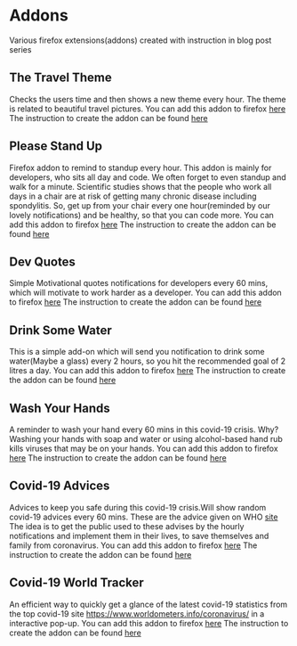 # Addons
Various firefox extensions(addons) created with instruction in blog post series

## The Travel Theme
Checks the users time and then shows a new theme every hour. The theme is related to beautiful travel pictures.
You can add this addon to firefox [here](https://addons.mozilla.org/en-US/firefox/addon/the-travel-theme/)
The instruction to create the addon can be found [here](https://medium.com/@nabendu82/creating-firefox-browser-extensions-1-a48d2753f3d8)

## Please Stand Up
Firefox addon to remind to standup every hour. This addon is mainly for developers, who sits all day and code.
We often forget to even standup and walk for a minute. Scientific studies shows that the people who work all days in a chair are at risk of getting many chronic disease including spondylitis.
So, get up from your chair every one hour(reminded by our lovely notifications) and be healthy, so that you can code more.
You can add this addon to firefox [here](https://addons.mozilla.org/en-US/firefox/addon/please-stand-up/)
The instruction to create the addon can be found [here](https://medium.com/@nabendu82/creating-firefox-browser-extensions-3-85c678051e06)

## Dev Quotes
Simple Motivational quotes notifications for developers every 60 mins, which will motivate to work harder as a developer.
You can add this addon to firefox [here](https://addons.mozilla.org/en-US/firefox/addon/dev-quotes/)
The instruction to create the addon can be found [here](https://medium.com/@nabendu82/creating-firefox-browser-extensions-3-85c678051e06)

## Drink Some Water
This is a simple add-on which will send you notification to drink some water(Maybe a glass) every 2 hours, so you hit the recommended goal of 2 litres a day.
You can add this addon to firefox [here](https://addons.mozilla.org/en-US/firefox/addon/drink-some-water/)
The instruction to create the addon can be found [here](https://medium.com/@nabendu82/creating-firefox-browser-extensions-3-85c678051e06)

## Wash Your Hands
A reminder to wash your hand every 60 mins in this covid-19 crisis.
Why? Washing your hands with soap and water or using alcohol-based hand rub kills viruses that may be on your hands.
You can add this addon to firefox [here](https://addons.mozilla.org/en-US/firefox/addon/wash-your-hands/)
The instruction to create the addon can be found [here](https://medium.com/@nabendu82/creating-firefox-browser-extensions-for-covid-19-4-ba0231a18c25)

## Covid-19 Advices
Advices to keep you safe during this covid-19 crisis.Will show random covid-19 advices every 60 mins. These are the advice given on WHO [site](https://www.who.int/emergencies/diseases/novel-coronavirus-2019/advice-for-public)
The idea is to get the public used to these advises by the hourly notifications and implement them in their lives, to save themselves and family from coronavirus.
You can add this addon to firefox [here](https://addons.mozilla.org/en-US/firefox/addon/covid-19-advices/)
The instruction to create the addon can be found [here](https://medium.com/@nabendu82/creating-firefox-browser-extensions-for-covid-19-4-ba0231a18c25)

## Covid-19 World Tracker
An efficient way to quickly get a glance of the latest covid-19 statistics from the top covid-19 site https://www.worldometers.info/coronavirus/ in a interactive pop-up.
You can add this addon to firefox [here](https://addons.mozilla.org/en-US/firefox/addon/covid-19-world-tracker/)
The instruction to create the addon can be found [here](https://medium.com/@nabendu82/creating-firefox-browser-extensions-for-covid-19-5-e8c7119a777c)
